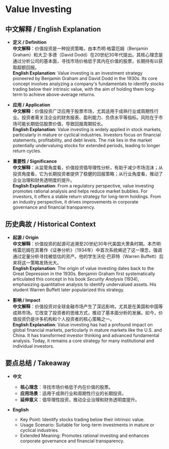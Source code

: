 # Value Investing

## 中文解释 / English Explanation

* **定义 / Definition**  
  **中文解释**：价值投资是一种投资策略，由本杰明·格雷厄姆（Benjamin Graham）和大卫·多德（David Dodd）在20世纪30年代提出。其核心理念是通过分析公司的基本面，寻找市场价格低于其内在价值的股票，长期持有以获取超额回报。  
  **English Explanation**: Value investing is an investment strategy pioneered by Benjamin Graham and David Dodd in the 1930s. Its core concept involves analyzing a company's fundamentals to identify stocks trading below their intrinsic value, with the aim of holding them long-term to achieve above-average returns.

* **应用 / Application**  
  **中文解释**：价值投资广泛应用于股票市场，尤其适用于成熟行业或周期性行业。投资者需关注企业的财务报表、盈利能力、负债水平等指标。风险在于市场可能长期低估股票价值，导致回报周期较长。  
  **English Explanation**: Value investing is widely applied in stock markets, particularly in mature or cyclical industries. Investors focus on financial statements, profitability, and debt levels. The risk lies in the market potentially undervaluing stocks for extended periods, leading to longer return cycles.

* **重要性 / Significance**  
  **中文解释**：从监管角度看，价值投资倡导理性分析，有助于减少市场泡沫；从投资角度看，它为长期投资者提供了稳健的回报策略；从行业角度看，推动了企业治理和财务透明度的提升。  
  **English Explanation**: From a regulatory perspective, value investing promotes rational analysis and helps reduce market bubbles. For investors, it offers a stable return strategy for long-term holdings. From an industry perspective, it drives improvements in corporate governance and financial transparency.

## 历史典故 / Historical Context

* **起源 / Origin**  
  **中文解释**：价值投资的起源可追溯至20世纪30年代美国大萧条时期。本杰明·格雷厄姆在其著作《证券分析》（1934年）中首次系统阐述了这一理念，强调通过定量分析寻找被低估的资产。他的学生沃伦·巴菲特（Warren Buffett）后来将这一策略发扬光大。  
  **English Explanation**: The origin of value investing dates back to the Great Depression in the 1930s. Benjamin Graham first systematically articulated this concept in his book *Security Analysis* (1934), emphasizing quantitative analysis to identify undervalued assets. His student Warren Buffett later popularized this strategy.

* **影响 / Impact**  
  **中文解释**：价值投资对全球金融市场产生了深远影响，尤其是在美国和中国等成熟市场。它改变了投资者的思维方式，推动了基本面分析的发展。如今，价值投资仍是许多机构和个人投资者的核心策略之一。  
  **English Explanation**: Value investing has had a profound impact on global financial markets, particularly in mature markets like the U.S. and China. It has transformed investor thinking and advanced fundamental analysis. Today, it remains a core strategy for many institutional and individual investors.

## 要点总结 / Takeaway

* **中文**  
  - **核心理念**：寻找市场价格低于内在价值的股票。  
  - **应用场景**：适用于成熟行业和周期性行业的长期投资。  
  - **延伸意义**：倡导理性投资，推动企业治理和财务透明度提升。

* **English**  
  - Key Point: Identify stocks trading below their intrinsic value.  
  - Usage Scenario: Suitable for long-term investments in mature or cyclical industries.  
  - Extended Meaning: Promotes rational investing and enhances corporate governance and financial transparency.
